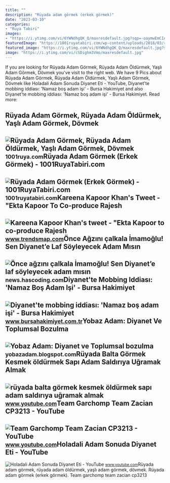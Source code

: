 ```yaml
---
title: ""
description: "Rüyada adam görmek (erkek görmek)"
date: "2023-03-10"
categories:
- "Ruya Tabiri"
images:
- "https://i.ytimg.com/vi/6YWNdhgQK_Q/maxresdefault.jpg?sqp=-oaymwEmCIAKENAF8quKqQMa8AEB-AGWA4AC0AWKAgwIABABGGUgZShlMA8=&amp;rs=AOn4CLDbwATce2S-L8gBj6jxOvvXcZSHCg"
featuredImage: "https://1001ruyatabiri.com/wp-content/uploads/2018/03/ruyada-adam-gormek-ruyada-insan-gormek-adam-oldurmek-adamla-konusmak-ruyatabirleri-dini-islami-diyanet-768x501.jpg"
featured_image: "https://i.ytimg.com/vi/6YWNdhgQK_Q/maxresdefault.jpg?sqp=-oaymwEmCIAKENAF8quKqQMa8AEB-AGWA4AC0AWKAgwIABABGGUgZShlMA8=&amp;rs=AOn4CLDbwATce2S-L8gBj6jxOvvXcZSHCg"
image: "https://i.ytimg.com/vi/cSDighm3Vmo/maxresdefault.jpg"
---
```


If you are looking for Rüyada Adam Görmek, Rüyada Adam Öldürmek, Yaşlı Adam Görmek, Dövmek you've visit to the right web. We have 9 Pics about Rüyada Adam Görmek, Rüyada Adam Öldürmek, Yaşlı Adam Görmek, Dövmek like Holadali Adam Sonuda Diyanet Eti - YouTube, Diyanet'te mobbing iddiası: 'Namaz boş adam işi' - Bursa Hakimiyet and also Diyanet'te mobbing iddiası: 'Namaz boş adam işi' - Bursa Hakimiyet. Read more:

Rüyada Adam Görmek, Rüyada Adam Öldürmek, Yaşlı Adam Görmek, Dövmek
-------------------------------------------------------------------

 ![Rüyada Adam Görmek, Rüyada Adam Öldürmek, Yaşlı Adam Görmek, Dövmek](https://1001ruya.com/wp-content/uploads/Ruyada-Adam-Gormek-Ruyada-Adam-oldurmek-Yasli-Adam-Gormek-adam-Dovmek-ne-demek-diyanet-1024x576.jpg) <small>1001ruya.com</small>Rüyada Adam Görmek (Erkek Görmek) - 1001RuyaTabiri.com
------------------------------------------------------

 ![Rüyada Adam Görmek (Erkek Görmek) - 1001RuyaTabiri.com](https://1001ruyatabiri.com/wp-content/uploads/2018/03/ruyada-adam-gormek-ruyada-insan-gormek-adam-oldurmek-adamla-konusmak-ruyatabirleri-dini-islami-diyanet-768x501.jpg) <small>1001ruyatabiri.com</small>Kareena Kapoor Khan's Tweet - "Ekta Kapoor To Co-produce Rajesh
---------------------------------------------------------------

 ![Kareena Kapoor Khan's tweet - "Ekta Kapoor to co-produce Rajesh](https://pbs.twimg.com/media/Fcyada8X0AANSFu.jpg) <small>www.trendsmap.com</small>Önce Ağzını çalkala İmamoğlu! Sen Diyanet’e Laf Söyleyecek Adam Mısın
---------------------------------------------------------------------

 ![Önce ağzını çalkala İmamoğlu! Sen Diyanet’e laf söyleyecek adam mısın](https://cdn.yeniakit.com.tr/images/news/625/once-agzini-calkala-imamoglu-sen-diyanete-laf-soyleyecek-adam-misin-h1658906935-133005.png) <small>news.hascoding.com</small>Diyanet'te Mobbing Iddiası: 'Namaz Boş Adam Işi' - Bursa Hakimiyet
------------------------------------------------------------------

 ![Diyanet'te mobbing iddiası: 'Namaz boş adam işi' - Bursa Hakimiyet](https://www.bursahakimiyet.com.tr/static/39/395294-diyanet-te-mobbing-iddiasi-namaz-bos-adam-isi-5f1ad7a449d7b-x750.jpg) <small>www.bursahakimiyet.com.tr</small>Yobaz Adam: Diyanet Ve Toplumsal Bozulma
----------------------------------------

 ![Yobaz Adam: Diyanet ve Toplumsal bozulma](https://2.bp.blogspot.com/-RoCbk9moOsc/T-CfPyIOpzI/AAAAAAAAABo/0K_wyYQ1ypo/s1600/b-434851-Diyanet_İşleri_Her_Dine_Açık.jpg) <small>yobazadam.blogspot.com</small>Rüyada Balta Görmek Kesmek öldürmek Sapı Adam Saldırıya Uğramak Almak
---------------------------------------------------------------------

 ![rüyada balta görmek kesmek öldürmek sapı adam saldırıya uğramak almak](https://i.ytimg.com/vi/cSDighm3Vmo/maxresdefault.jpg) <small>www.youtube.com</small>Team Garchomp Team Zacian CP3213 - YouTube
------------------------------------------

 ![Team Garchomp Team Zacian CP3213 - YouTube](https://i.ytimg.com/vi/HYLCwcE-Dgc/maxres2.jpg?sqp=-oaymwEoCIAKENAF8quKqQMcGADwAQH4AYwCgALgA4oCDAgAEAEYRSBHKGUwDw==&rs=AOn4CLC_ulBvmvqa2cf2uT56Qfk3FCYaDA) <small>www.youtube.com</small>Holadali Adam Sonuda Diyanet Eti - YouTube
------------------------------------------

 ![Holadali Adam Sonuda Diyanet Eti - YouTube](https://i.ytimg.com/vi/6YWNdhgQK_Q/maxresdefault.jpg?sqp=-oaymwEmCIAKENAF8quKqQMa8AEB-AGWA4AC0AWKAgwIABABGGUgZShlMA8=&rs=AOn4CLDbwATce2S-L8gBj6jxOvvXcZSHCg) <small>www.youtube.com</small>Rüyada adam görmek, rüyada adam öldürmek, yaşlı adam görmek, dövmek. Rüyada adam görmek (erkek görmek). Team garchomp team zacian cp3213
